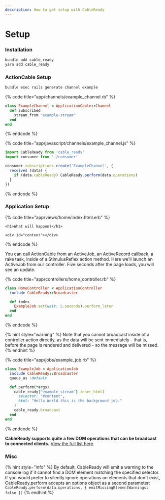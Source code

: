 ```yaml
---
description: How to get setup with CableReady
---
```


# Setup

### Installation

```bash
bundle add cable_ready
yarn add cable_ready
```

### ActionCable Setup

```bash
bundle exec rails generate channel example
```

{% code title="app/channels/example\_channel.rb" %}
```ruby
class ExampleChannel < ApplicationCable::Channel
  def subscribed
    stream_from "example-stream"
  end
end
```
{% endcode %}

{% code title="app/javascript/channels/example\_channel.js" %}
```javascript
import CableReady from 'cable_ready'
import consumer from './consumer'

consumer.subscriptions.create('ExampleChannel', {
  received (data) {
    if (data.cableReady) CableReady.perform(data.operations)
  }
})
```
{% endcode %}

### Application Setup

{% code title="app/views/home/index.html.erb" %}
```markup
<h1>What will happen?</h1>

<div id="content"></div>
```
{% endcode %}

You can call ActionCable from an ActiveJob, an ActiveRecord callback, a rake task, inside of a StimulusReflex action method. Here we'll launch an ActiveJob from our controller. Five seconds after the page loads, you will see an update.

{% code title="app/controllers/home\_controller.rb" %}
```ruby
class HomeController < ApplicationController
  include CableReady::Broadcaster

  def index
    ExampleJob.set(wait: 5.seconds).perform_later
  end
end
```
{% endcode %}

{% hint style="warning" %}
Note that you cannot broadcast inside of a controller action directly, as the data will be sent immediately - that is, before the page is rendered and delivered - so the message will be missed.
{% endhint %}

{% code title="app/jobs/example\_job.rb" %}
```ruby
class ExampleJob < ApplicationJob
  include CableReady::Broadcaster
  queue_as :default

  def perform(*args)
    cable_ready["example-stream"].inner_html(
      selector: "#content",
      html: "Hello World this is the background job."
    )
    cable_ready.broadcast
  end
end
```
{% endcode %}

**CableReady supports quite a few DOM operations that can be broadcast to connected clients.** [View the full list here](usage/dom-operations/).

### Misc

{% hint style="info" %}
By default, CableReady will emit a warning to the console log if it cannot find a DOM element matching the specified selector. If you would prefer to silently ignore operations on elements that don't exist, CableReady.perform accepts an options object as a second parameter: `CableReady.perform(data.operations, { emitMissingElementWarnings: false })`
{% endhint %}

